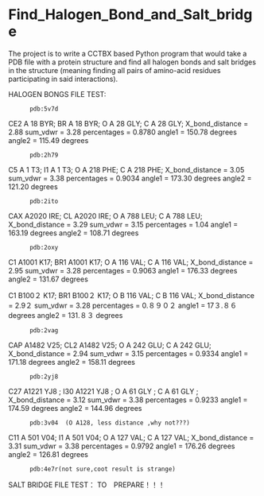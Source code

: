 # Find_Halogen_Bond_and_Salt_bridge
The project is to write a CCTBX based Python program that would take a PDB file with a protein structure and find all halogen bonds and salt bridges in the structure (meaning finding all pairs of amino-acid residues participating in said interactions). 


HALOGEN BONGS FILE TEST:

          pdb:5v7d
CE2    A  18  BYR;
BR     A  18  BYR;
O      A  28  GLY;
C      A  28  GLY;
X_bond_distance =  2.88
sum_vdwr        =  3.28
percentages     =  0.8780
angle1          =  150.78 degrees
angle2          =  115.49 degrees


          pdb:2h79
C5    A   1  T3;
I1    A   1  T3;
O     A 218  PHE;
C     A 218  PHE;
X_bond_distance =  3.05
sum_vdwr        =  3.38
percentages     =  0.9034
angle1          =  173.30 degrees
angle2          =  121.20 degrees

          pdb:2ito
 
 CAX  A2020   IRE;
 CL   A2020   IRE;
 O    A 788   LEU;
 C    A 788   LEU;
X_bond_distance =  3.29
sum_vdwr        =  3.15
percentages     =  1.04
angle1          =  163.19 degrees
angle2          =  108.71 degrees




          pdb:2oxy
C1    A1001  K17;
BR1   A1001  K17;
O     A 116  VAL;
C     A 116  VAL;
X_bond_distance =  2.95
sum_vdwr        =  3.28
percentages     =  0.9063
angle1          =  176.33 degrees
angle2          =  131.67 degrees


C1    B100２  K17;
BR1   B100２  K17;
O     B 116  VAL;
C     B 116  VAL;
X_bond_distance =  2.9２
sum_vdwr        =  3.28
percentages     =  0.８９０２
angle1          =  17３.８６ degrees
angle2          =  131.８３ degrees


          pdb:2vag
CAP    A1482   V25;
CL2    A1482   V25;
O      A 242   GLU;
C      A 242   GLU;
X_bond_distance =  2.94
sum_vdwr        =  3.15
percentages     =  0.9334
angle1          =  171.18 degrees
angle2          =  158.11 degrees







          pdb:2yj8
C27    A1221  YJ8 ; 
I30    A1221  YJ8 ; 
O      A  61  GLY ; 
C      A  61  GLY ;    
X_bond_distance =  3.12
sum_vdwr        =  3.38
percentages     =  0.9233
angle1          =  174.59 degrees
angle2          =  144.96 degrees

          pdb:3v04  (O A128, less distance ,why not???)
C11     A 501   V04;
I1      A 501   V04;
O       A 127   VAL;
C       A 127   VAL;
X_bond_distance =  3.31
sum_vdwr        =  3.38
percentages     =  0.9792
angle1          =  176.26 degrees
angle2          =  126.81 degrees



          pdb:4e7r(not sure,coot result is strange)

 
 SALT BRIDGE FILE TEST：
   TO　PREPARE！！！

